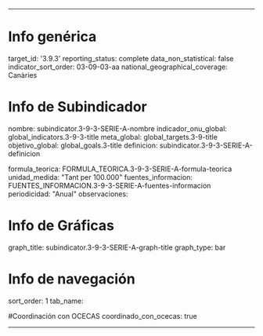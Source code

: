 ---

# Info genérica
target_id: '3.9.3'
reporting_status: complete
data_non_statistical: false
indicator_sort_order: 03-09-03-aa
national_geographical_coverage: Canàries

# Info de Subindicador
nombre: subindicator.3-9-3-SERIE-A-nombre
indicador_onu_global: global_indicators.3-9-3-title
meta_global: global_targets.3-9-title
objetivo_global: global_goals.3-title
definicion: subindicator.3-9-3-SERIE-A-definicion

formula_teorica: FORMULA_TEORICA.3-9-3-SERIE-A-formula-teorica
unidad_medida: "Tant per 100.000"
fuentes_informacion: FUENTES_INFORMACION.3-9-3-SERIE-A-fuentes-informacion
periodicidad: "Anual"
observaciones:

# Info de Gráficas
graph_title: subindicator.3-9-3-SERIE-A-graph-title
graph_type: bar

# Info de navegación
sort_order: 1
tab_name: 

#Coordinación con OCECAS
coordinado_con_ocecas: true

---